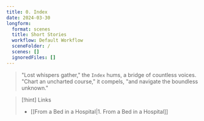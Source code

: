 ```yaml
---
title: 0. Index
date: 2024-03-30
longform:
  format: scenes
  title: Short Stories
  workflow: Default Workflow
  sceneFolder: /
  scenes: []
  ignoredFiles: []
---
```


> "Lost whispers gather," the `Index` hums, a bridge of countless voices. "Chart an uncharted course," it compels, "and navigate the boundless unknown."

> [!hint] Links
> -  [[From a Bed in a Hospital|1. From a Bed in a Hospital]]